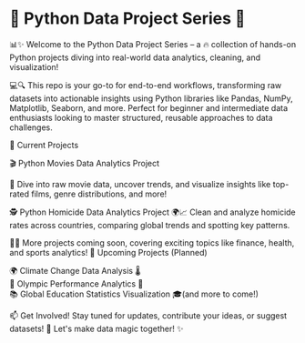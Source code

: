 # 🐍 Python Data Project Series 🚀

📊✨ Welcome to the Python Data Project Series – a 🔥 collection of hands-on Python projects diving into real-world data analytics, cleaning, and visualization! 

💻🔍 This repo is your go-to for end-to-end workflows, transforming raw datasets into actionable insights using Python libraries like Pandas, NumPy, Matplotlib, Seaborn, and more. Perfect for beginner and intermediate data enthusiasts looking to master structured, reusable approaches to data challenges.

🔎 Current Projects

🎬 Python Movies Data Analytics Project 

🍿 Dive into raw movie data, uncover trends, and visualize insights like top-rated films, genre distributions, and more! 

🕵️ Python Homicide Data Analytics Project
🌍📈 Clean and analyze homicide rates across countries, comparing global trends and spotting key patterns.


🏀💸 More projects coming soon, covering exciting topics like finance, health, and sports analytics! 
🚀 Upcoming Projects (Planned)

🌍 Climate Change Data Analysis 🌡️  
🏅 Olympic Performance Analytics 🥇  
📚 Global Education Statistics Visualization 🎓(and more to come!)
 

📫 Get Involved!
Stay tuned for updates, contribute your ideas, or suggest datasets! 🚀 Let's make data magic together! ✨
